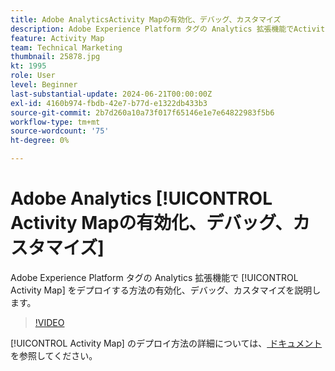 ```yaml
---
title: Adobe AnalyticsActivity Mapの有効化、デバッグ、カスタマイズ
description: Adobe Experience Platform タグの Analytics 拡張機能でActivity Mapをデプロイする方法の有効化、デバッグ、カスタマイズを説明します。
feature: Activity Map
team: Technical Marketing
thumbnail: 25878.jpg
kt: 1995
role: User
level: Beginner
last-substantial-update: 2024-06-21T00:00:00Z
exl-id: 4160b974-fbdb-42e7-b77d-e1322db433b3
source-git-commit: 2b7d260a10a73f017f65146e1e7e64822983f5b6
workflow-type: tm+mt
source-wordcount: '75'
ht-degree: 0%

---
```


# Adobe Analytics [!UICONTROL Activity Mapの有効化、デバッグ、カスタマイズ &#x200B;]

Adobe Experience Platform タグの Analytics 拡張機能で [!UICONTROL Activity Map] をデプロイする方法の有効化、デバッグ、カスタマイズを説明します。

>[!VIDEO](https://video.tv.adobe.com/v/25878?quality=12&learn=on)

[!UICONTROL Activity Map] のデプロイ方法の詳細については、[ ドキュメント ](https://experienceleague.adobe.com/ja/docs/analytics/analyze/activity-map/getting-started/activitymap-enable) を参照してください。
